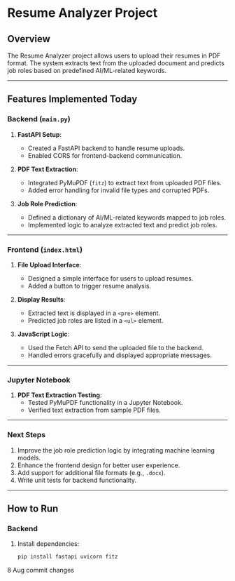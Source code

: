 # Resume Analyzer Project

## Overview
The Resume Analyzer project allows users to upload their resumes in PDF format. The system extracts text from the uploaded document and predicts job roles based on predefined AI/ML-related keywords.

---

## Features Implemented Today
### Backend (`main.py`)
1. **FastAPI Setup**:
   - Created a FastAPI backend to handle resume uploads.
   - Enabled CORS for frontend-backend communication.

2. **PDF Text Extraction**:
   - Integrated PyMuPDF (`fitz`) to extract text from uploaded PDF files.
   - Added error handling for invalid file types and corrupted PDFs.

3. **Job Role Prediction**:
   - Defined a dictionary of AI/ML-related keywords mapped to job roles.
   - Implemented logic to analyze extracted text and predict job roles.

---

### Frontend (`index.html`)
1. **File Upload Interface**:
   - Designed a simple interface for users to upload resumes.
   - Added a button to trigger resume analysis.

2. **Display Results**:
   - Extracted text is displayed in a `<pre>` element.
   - Predicted job roles are listed in a `<ul>` element.

3. **JavaScript Logic**:
   - Used the Fetch API to send the uploaded file to the backend.
   - Handled errors gracefully and displayed appropriate messages.

---

### Jupyter Notebook
1. **PDF Text Extraction Testing**:
   - Tested PyMuPDF functionality in a Jupyter Notebook.
   - Verified text extraction from sample PDF files.

---

### Next Steps
1. Improve the job role prediction logic by integrating machine learning models.
2. Enhance the frontend design for better user experience.
3. Add support for additional file formats (e.g., `.docx`).
4. Write unit tests for backend functionality.

---

## How to Run
### Backend
1. Install dependencies:
   ```bash
   pip install fastapi uvicorn fitz

8 Aug commit changes 
